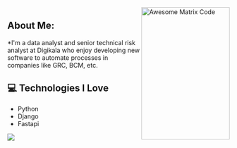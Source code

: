 

<img src = 'https://github.com/MarikIshtar007/MarikIshtar007/blob/master/images/matrix.gif' alt = 'Awesome Matrix Code' align='right' width="200" height="300"/>


## About Me:
 *I'm a data analyst and senior technical risk analyst at Digikala who enjoy developing new software to automate processes in companies like GRC, BCM, etc.
 

## :computer: Technologies I Love
* Python
* Django
* Fastapi


<img src = "https://github-readme-stats.vercel.app/api/top-langs/?username=mahan-h23&layout=compact">
